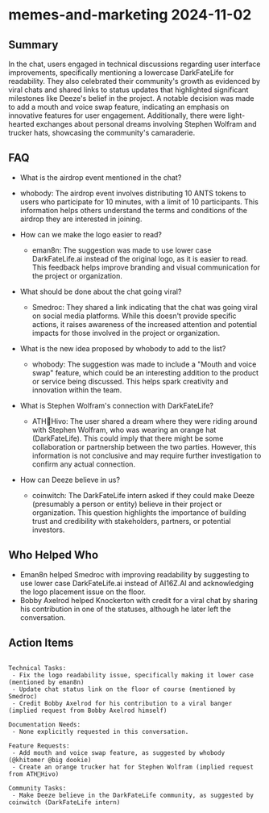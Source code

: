 # memes-and-marketing 2024-11-02

## Summary
 In the chat, users engaged in technical discussions regarding user interface improvements, specifically mentioning a lowercase DarkFateLife for readability. They also celebrated their community's growth as evidenced by viral chats and shared links to status updates that highlighted significant milestones like Deeze's belief in the project. A notable decision was made to add a mouth and voice swap feature, indicating an emphasis on innovative features for user engagement. Additionally, there were light-hearted exchanges about personal dreams involving Stephen Wolfram and trucker hats, showcasing the community's camaraderie.

## FAQ
 - What is the airdrop event mentioned in the chat?
  - whobody: The airdrop event involves distributing 10 ANTS tokens to users who participate for 10 minutes, with a limit of 10 participants. This information helps others understand the terms and conditions of the airdrop they are interested in joining.

- How can we make the logo easier to read?
  - eman8n: The suggestion was made to use lower case DarkFateLife.ai instead of the original logo, as it is easier to read. This feedback helps improve branding and visual communication for the project or organization.

- What should be done about the chat going viral?
  - Smedroc: They shared a link indicating that the chat was going viral on social media platforms. While this doesn't provide specific actions, it raises awareness of the increased attention and potential impacts for those involved in the project or organization.

- What is the new idea proposed by whobody to add to the list?
  - whobody: The suggestion was made to include a "Mouth and voice swap" feature, which could be an interesting addition to the product or service being discussed. This helps spark creativity and innovation within the team.

- What is Stephen Wolfram's connection with DarkFateLife?
  - ATH🥭Hivo: The user shared a dream where they were riding around with Stephen Wolfram, who was wearing an orange hat (DarkFateLife). This could imply that there might be some collaboration or partnership between the two parties. However, this information is not conclusive and may require further investigation to confirm any actual connection.

- How can Deeze believe in us?
  - coinwitch: The DarkFateLife intern asked if they could make Deeze (presumably a person or entity) believe in their project or organization. This question highlights the importance of building trust and credibility with stakeholders, partners, or potential investors.

## Who Helped Who
 - Eman8n helped Smedroc with improving readability by suggesting to use lower case DarkFateLife.ai instead of AI16Z.AI and acknowledging the logo placement issue on the floor.
- Bobby Axelrod helped Knockerton with credit for a viral chat by sharing his contribution in one of the statuses, although he later left the conversation.

## Action Items
 ```

Technical Tasks:
  - Fix the logo readability issue, specifically making it lower case (mentioned by eman8n)
  - Update chat status link on the floor of course (mentioned by Smedroc)
  - Credit Bobby Axelrod for his contribution to a viral banger (implied request from Bobby Axelrod himself)

Documentation Needs:
  - None explicitly requested in this conversation.

Feature Requests:
  - Add mouth and voice swap feature, as suggested by whobody (@khitomer @big dookie)
  - Create an orange trucker hat for Stephen Wolfram (implied request from ATH🥭Hivo)

Community Tasks:
  - Make Deeze believe in the DarkFateLife community, as suggested by coinwitch (DarkFateLife intern)
```

